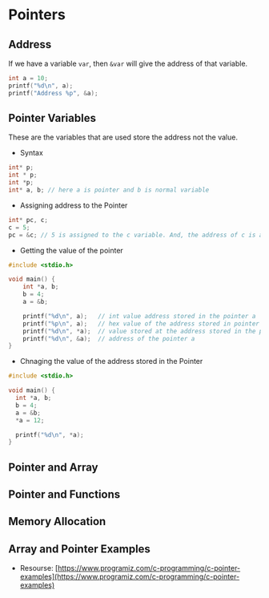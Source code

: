 # Pointers

## Address

If we have a variable `var`, then `&var` will give the address of that variable.

```cpp
int a = 10;
printf("%d\n", a);
printf("Address %p", &a);
```

## Pointer Variables

These are the variables that are used store the address not the value.

- Syntax

```cpp
int* p;
int * p;
int *p;
int* a, b; // here a is pointer and b is normal variable
```

- Assigning address to the Pointer

```cpp
int* pc, c;
c = 5;
pc = &c; // 5 is assigned to the c variable. And, the address of c is assigned to the pc pointer
```

- Getting the value of the pointer

```cpp
#include <stdio.h>

void main() {
    int *a, b;
    b = 4;
    a = &b;

    printf("%d\n", a);   // int value address stored in the pointer a
    printf("%p\n", a);   // hex value of the address stored in pointer a
    printf("%d\n", *a);  // value stored at the address stored in the pointer a
    printf("%d\n", &a);  // address of the pointer a
}
```

- Chnaging the value of the address stored in the Pointer

```cpp
#include <stdio.h>

void main() {
  int *a, b;
  b = 4;
  a = &b;
  *a = 12;

  printf("%d\n", *a);
}
```

## Pointer and Array

## Pointer and Functions

## Memory Allocation

## Array and Pointer Examples

- Resourse: [https://www.programiz.com/c-programming/c-pointer-examples](https://www.programiz.com/c-programming/c-pointer-examples)


<!-- // malloc()
// realloc()
// free() -->
